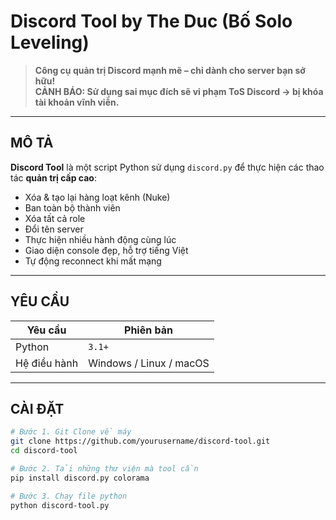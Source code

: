 # Discord Tool by The Duc (Bố Solo Leveling)

> **Công cụ quản trị Discord mạnh mẽ – chỉ dành cho server bạn sở hữu!**  
> **CẢNH BÁO: Sử dụng sai mục đích sẽ vi phạm ToS Discord → bị khóa tài khoản vĩnh viễn.**

---

## MÔ TẢ

**Discord Tool** là một script Python sử dụng `discord.py` để thực hiện các thao tác **quản trị cấp cao**:

- Xóa & tạo lại hàng loạt kênh (Nuke)
- Ban toàn bộ thành viên
- Xóa tất cả role
- Đổi tên server
- Thực hiện nhiều hành động cùng lúc
- Giao diện console đẹp, hỗ trợ tiếng Việt
- Tự động reconnect khi mất mạng

---

## YÊU CẦU

| Yêu cầu       | Phiên bản  |
|---------------|------------|
| Python        | `3.1+`     |
| Hệ điều hành  | Windows / Linux / macOS |


---

## CÀI ĐẶT

```bash
# Bước 1. Git Clone về máy
git clone https://github.com/yourusername/discord-tool.git
cd discord-tool

# Bước 2. Tải những thư viện mà tool cần
pip install discord.py colorama

# Bước 3. Chạy file python
python discord-tool.py
